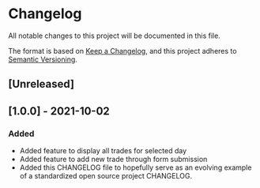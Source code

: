 # Changelog
All notable changes to this project will be documented in this file.

The format is based on [Keep a Changelog](https://keepachangelog.com/en/1.0.0/),
and this project adheres to [Semantic Versioning](https://semver.org/spec/v2.0.0.html).

## [Unreleased]

## [1.0.0] - 2021-10-02
### Added
- Added feature to display all trades for selected day 
- Added feature to add new trade through form submission
- Added this CHANGELOG file to hopefully serve as an evolving example of a
  standardized open source project CHANGELOG.